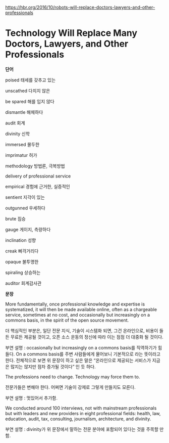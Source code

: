 https://hbr.org/2016/10/robots-will-replace-doctors-lawyers-and-other-professionals

Technology Will Replace Many Doctors, Lawyers, and Other Professionals
======================================================================

**단어**

poised 태세를 갖추고 있는

unscathed 다치지 않은

be spared 해를 입지 않다

dismantle 해체하다

audit 회계

divinity 신학

immersed 몰두한

imprimatur 허가

methodology 방법론, 극복방법

delivery of professional service

empirical 경험에 근거한, 실증적인

sentient 지각이 있는

outgunned 우세하다

brute 짐승

gauge 게이지, 측량하다

inclination 성향

creak 삐걱거리다

opaque 불투명한

spiraling 상승하는

auditor 회계감사관

**문장**

More fundamentally, once professional knowledge and expertise is systematized, it will then be made available online, often as a chargeable service, sometimes at no cost, and occasionally but increasingly on a commons basis, in the spirit of the open source movement.

더 핵심적인 부분은, 일단 전문 지식, 기술이 시스템화 되면, 그건 온라인으로, 비용이 들든 무료든 제공될 것이고, 오픈 소스 운동의 정신에 따라 이는 점점 더 대중화 될 것이다.

부연 설명 : occasionally but increasingly on a commons basis를 직역하기가 힘들다. On a commons basis를 주변 사람들에게 물어보니 기본적으로 라는 뜻이라고 한다. 전체적으로 보면 위 문장이 하고 싶은 말은 “온라인으로 제공되는 서비스가 지금은 많지는 않지만 점차 증가될 것이다” 인 듯 하다.

The professions need to change. Technology may force them to.

전문가들은 변해야 한다. 어쩌면 기술이 강제로 그렇게 만들지도 모른다.

부연 설명 : 멋있어서 추가함.

We conducted around 100 interviews, not with mainstream professionals but with leaders and new providers in eight professional fields: health, law, education, audit, tax, consulting, journalism, architecture, and divinity.

부연 설명 : divinity가 위 문장에서 말하는 전문 분야에 포함되어 있다는 것을 주목할 만함.
